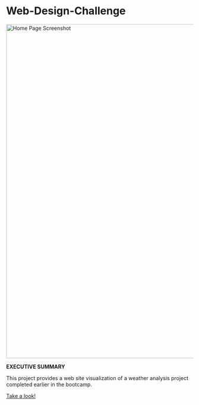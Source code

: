 # Web-Design-Challenge

<a href="https://kennethcandersen.github.io/Web-Design-Challenge/index.html"><img width="900" alt="Home Page Screenshot" src="https://github.com/kennethcandersen/Web-Design-Challenge/blob/main/assets/home_page_screenshot.png"></a>

**EXECUTIVE SUMMARY**

This project provides a web site visualization of a weather analysis project completed earlier in the bootcamp.

[Take a look!](https://kennethcandersen.github.io/Web-Design-Challenge/index.html) 

